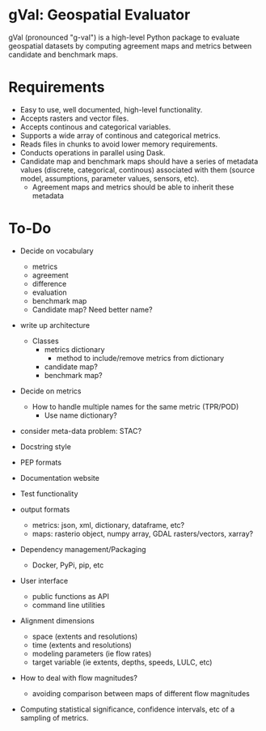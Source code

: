 # gVal: Geospatial Evaluator
gVal (pronounced "g-val") is a high-level Python package to evaluate geospatial datasets by computing agreement maps and metrics between candidate and benchmark maps.

# Requirements
- Easy to use, well documented, high-level functionality.
- Accepts rasters and vector files.
- Accepts continous and categorical variables.
- Supports a wide array of continous and categorical metrics.
- Reads files in chunks to avoid lower memory requirements.
- Conducts operations in parallel using Dask.
- Candidate map and benchmark maps should have a series of metadata values (discrete, categorical, continous) associated with them (source model, assumptions, parameter values, sensors, etc).
    - Agreement maps and metrics should be able to inherit these metadata 

# To-Do
- Decide on vocabulary
    - metrics 
    - agreement
    - difference
    - evaluation
    - benchmark map
    - Candidate map? Need better name?
- write up architecture
    - Classes
        - metrics dictionary
            - method to include/remove metrics from dictionary
        - candidate map?
        - benchmark map?
- Decide on metrics
    - How to handle multiple names for the same metric (TPR/POD)
        - Use name dictionary?
- consider meta-data problem: STAC?
- Docstring style
- PEP formats
- Documentation website
- Test functionality
- output formats
    - metrics: json, xml, dictionary, dataframe, etc?
    - maps: rasterio object, numpy array, GDAL rasters/vectors, xarray?
- Dependency management/Packaging
    - Docker, PyPi, pip, etc
- User interface
    - public functions as API
    - command line utilities
- Alignment dimensions
    - space (extents and resolutions)
    - time (extents and resolutions)
    - modeling parameters (ie flow rates)
    - target variable (ie extents, depths, speeds, LULC, etc)

- How to deal with flow magnitudes?
    - avoiding comparison between maps of different flow magnitudes
- Computing statistical significance, confidence intervals, etc of a sampling of metrics.

